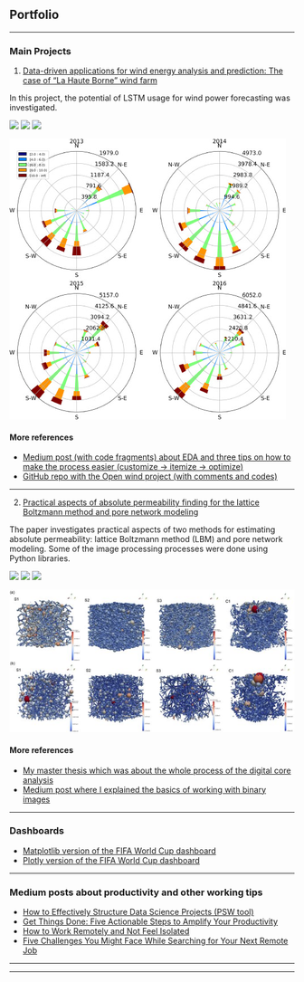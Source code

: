 ## Portfolio

---

### Main Projects 

1. [Data-driven applications for wind energy analysis and prediction: The case of “La Haute Borne” wind farm](https://www.sciencedirect.com/science/article/pii/S2772508122000382)

In this project, the potential of LSTM usage for wind power forecasting was investigated.

[![](https://img.shields.io/badge/Python-white?logo=Python)](#) [![](https://img.shields.io/badge/Jupyter-white?logo=Jupyter)](#) [![](https://img.shields.io/badge/TensorFlow-white?logo=tensorflow)](#)

<img src="images/fig1.jpg?raw=true"/>

#### More references
- [Medium post (with code fragments) about EDA and three tips on how to make the process easier (customize → itemize → optimize)](https://towardsdatascience.com/practical-tips-for-improving-exploratory-data-analysis-1c43b3484577)
- [GitHub repo with the Open wind project (with comments and codes)](https://github.com/Mandzhi/Open-wind-project)

---

2. [Practical aspects of absolute permeability finding for the lattice Boltzmann method and pore network modeling](https://www.sciencedirect.com/science/article/abs/pii/S0378437121005227)

The paper investigates practical aspects of two methods for estimating absolute permeability: lattice Boltzmann method (LBM) and pore network modeling. Some of the image processing processes were done using Python libraries.

[![](https://img.shields.io/badge/Python-white?logo=Python)](#) [![](https://img.shields.io/badge/ParaView-white?logo=ParaView)](#) [![](https://img.shields.io/badge/Jupyter-white?logo=Jupyter)](#)

<img src="images/fig2.jpg?raw=true"/>

#### More references
- [My master thesis which was about the whole process of the digital core analysis](https://ntnuopen.ntnu.no/ntnu-xmlui/handle/11250/2451532)
- [Medium post where I explained the basics of working with binary images](https://github.com/Mandzhi/Open-wind-project)
  
---

### Dashboards
- [Matplotlib version of the FIFA World Cup dashboard](https://medium.com/geekculture/how-to-customize-infographics-in-python-tips-and-tricks-e1818aac180f)
- [Plotly version of the FIFA World Cup dashboard](https://medium.com/towards-data-science/creating-a-better-dashboard-myth-or-reality-3d355b03e52c)

---

### Medium posts about productivity and other working tips 

- [How to Effectively Structure Data Science Projects (PSW tool)](https://towardsdatascience.com/how-to-effectively-structure-data-science-projects-85f717e65c75)
- [Get Things Done: Five Actionable Steps to Amplify Your Productivity](https://code.likeagirl.io/get-things-done-five-actionable-steps-to-amplify-your-productivity-9ec628499677)
- [How to Work Remotely and Not Feel Isolated](https://medium.com/towards-data-science/how-to-work-remotely-and-not-feel-isolated-aa0638e9bfc0)
- [Five Challenges You Might Face While Searching for Your Next Remote Job](https://medium.com/code-like-a-girl/five-challenges-you-might-face-while-searching-for-your-next-remote-job-8a4ade626f57)

---




---

